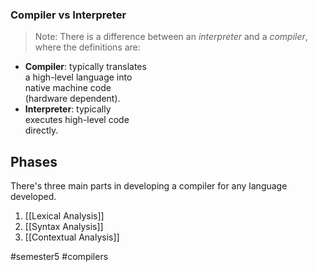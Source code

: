### Compiler vs Interpreter

> Note: There is a difference between an *interpreter* and a *compiler*, where the definitions are:

- **Compiler**: typically translates  
a high-level language into  
native machine code  
(hardware dependent). 
- **Interpreter**: typically  
executes high-level code  
directly.

## Phases
There's three main parts in developing a compiler for any language developed. 

1. [[Lexical Analysis]]
2. [[Syntax Analysis]]
3. [[Contextual Analysis]]


#semester5 #compilers 